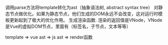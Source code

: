调用parse方法将template转化为ast（抽象语法树, abstract syntax tree）
对静态节点做优化。如果为静态节点，他们生成的DOM永远不会改变，这对运行时模板更新起到了极大的优化作用。
生成渲染函数. 渲染的返回值是VNode，VNode是Vue的虚拟DOM节点，里面有（标签名，子节点，文本等等）

template =>  vue ast => js ast => render函数